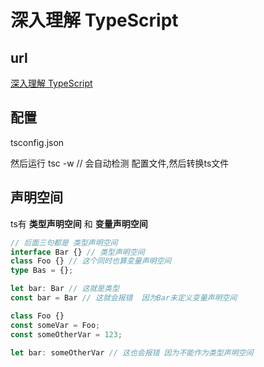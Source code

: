 # 深入理解 TypeScript

## url

[深入理解 TypeScript](https://jkchao.github.io/typescript-book-chinese/#why)

## 配置

tsconfig.json

然后运行 tsc -w // 会自动检测 配置文件,然后转换ts文件

## 声明空间

ts有 **类型声明空间** 和 **变量声明空间**

```ts
// 后面三句都是 类型声明空间
interface Bar {} // 类型声明空间
class Foo {} // 这个同时也算变量声明空间
type Bas = {};

let bar: Bar // 这就是类型
const bar = Bar // 这就会报错  因为Bar未定义变量声明空间

class Foo {}
const someVar = Foo;
const someOtherVar = 123;

let bar: someOtherVar // 这也会报错 因为不能作为类型声明空间
```

